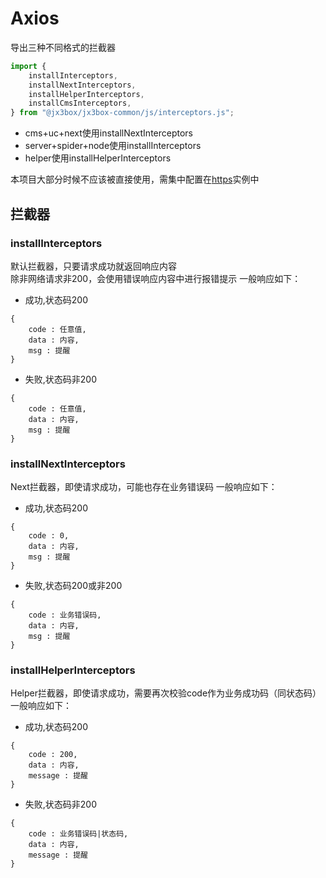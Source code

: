 # Axios

导出三种不同格式的拦截器

```javascript
import {
    installInterceptors,
    installNextInterceptors,
    installHelperInterceptors,
    installCmsInterceptors,
} from "@jx3box/jx3box-common/js/interceptors.js";
```

- cms+uc+next使用installNextInterceptors
- server+spider+node使用installInterceptors
- helper使用installHelperInterceptors

本项目大部分时候不应该被直接使用，需集中配置在[https](./https.md)实例中

## 拦截器
### installInterceptors
默认拦截器，只要请求成功就返回响应内容  
除非网络请求非200，会使用错误响应内容中进行报错提示
一般响应如下：
+ 成功,状态码200
```
{
    code : 任意值,
    data : 内容,
    msg : 提醒
}
```
+ 失败,状态码非200
```
{
    code : 任意值,
    data : 内容,
    msg : 提醒
}
```

### installNextInterceptors
Next拦截器，即使请求成功，可能也存在业务错误码
一般响应如下：
+ 成功,状态码200
```
{
    code : 0,
    data : 内容,
    msg : 提醒
}
```
+ 失败,状态码200或非200
```
{
    code : 业务错误码,
    data : 内容,
    msg : 提醒
}
```


### installHelperInterceptors
Helper拦截器，即使请求成功，需要再次校验code作为业务成功码（同状态码）
一般响应如下：
+ 成功,状态码200
```
{
    code : 200,
    data : 内容,
    message : 提醒
}
```
+ 失败,状态码非200
```
{
    code : 业务错误码|状态码,
    data : 内容,
    message : 提醒
}
```